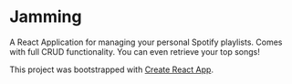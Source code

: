 # Jamming

A React Application for managing your personal Spotify playlists. Comes with full CRUD functionality. You can even retrieve your top songs!

This project was bootstrapped with [Create React App](https://github.com/facebook/create-react-app).
